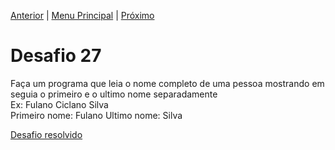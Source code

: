 [Anterior](Desafio026.md) | [Menu Principal](/README.md/) | [Próximo](Desafio028.md)  

# Desafio 27  

Faça um programa que leia o nome completo de uma pessoa mostrando em seguia o primeiro e o ultimo nome separadamente  
Ex: Fulano Ciclano Silva  
Primeiro nome: Fulano
Ultimo nome: Silva


[Desafio resolvido](/Desafios/desafio027.py/)